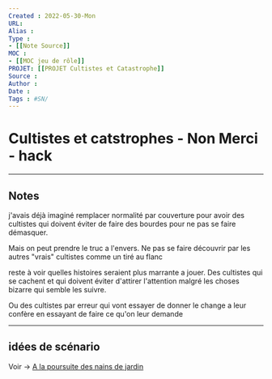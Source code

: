 ```yaml
---
Created : 2022-05-30-Mon
URL:
Alias :
Type : 
- [[Note Source]]
MOC : 
- [[MOC jeu de rôle]]
PROJET: [[PROJET Cultistes et Catastrophe]]
Source :
Author :
Date :
Tags : #SN/
---
```


# Cultistes et catstrophes - Non Merci - hack

***

## Notes

j'avais déjà imaginé remplacer normalité par couverture pour avoir des cultistes qui doivent éviter de faire des bourdes pour ne pas se faire démasquer.

Mais on peut prendre le truc a l'envers. Ne pas se faire découvrir par les autres "vrais" cultistes comme un tiré au flanc

reste à voir quelles histoires seraient plus marrante a jouer. Des cultistes qui se cachent et qui doivent éviter d'attirer l'attention malgré les choses bizarre qui semble les suivre.

Ou des cultistes par erreur qui vont essayer de donner le change a leur confère en essayant de faire ce qu'on leur demande
***

## idées de scénario

Voir -> [A la poursuite des nains de jardin](A%20la%20poursuite%20des%20nains%20de%20jardin.md)
